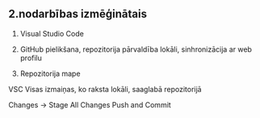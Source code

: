 ## 2.nodarbības izmēģinātais  

1. Visual Studio Code  

2. GitHub pielikšana, repozitorija pārvaldība lokāli, sinhronizācija ar web profilu  

3. Repozitorija mape  

VSC
Visas izmaiņas, ko raksta lokāli, saaglabā repozitorijā  

Changes -> Stage All Changes 
Push and Commit

